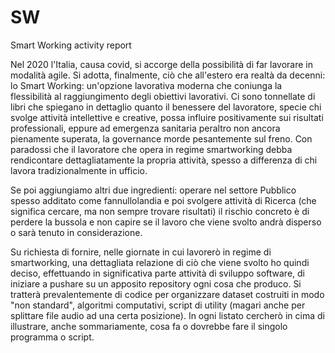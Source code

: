 # SW
Smart Working activity report


Nel 2020 l'Italia, causa covid, si accorge della possibilità di far lavorare in modalità agile. Si adotta, finalmente, ciò che all'estero era realtà da decenni: lo Smart Working: un'opzione lavorativa moderna che coniunga la flessibilità al raggiungimento degli obiettivi lavorativi.
Ci sono tonnellate di libri che spiegano in dettaglio quanto il benessere del lavoratore, specie chi svolge attività intellettive e creative, possa influire positivamente sui risultati professionali, eppure ad emergenza sanitaria peraltro non ancora pienamente superata, la governance morde pesantemente sul freno.
Con paradossi che il lavoratore che opera in regime smartworking debba rendicontare dettagliatamente la propria attività, spesso a differenza di chi lavora tradizionalmente in ufficio.

Se poi aggiungiamo altri due ingredienti: operare nel settore Pubblico spesso additato come fannullolandia e poi svolgere attività di Ricerca (che significa cercare, ma non sempre trovare risultati) il rischio concreto è di perdere la bussola e non capire se il lavoro che viene svolto andrà disperso o sarà tenuto in considerazione.

Su richiesta di fornire, nelle giornate in cui lavorerò in regime di smartworking, una dettagliata relazione di ciò che viene svolto ho quindi deciso, effettuando in significativa parte attività di sviluppo software, di iniziare a pushare su un apposito repository ogni cosa che produco. Si tratterà prevalentemente di codice per organizzare dataset costruiti in modo "non standard", algoritmi computativi, script di utility (magari anche per splittare file audio ad una certa posizione). In ogni listato cercherò in cima di illustrare, anche sommariamente, cosa fa o dovrebbe fare il singolo programma o script.


 
